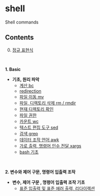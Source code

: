 # shell
Shell commands


## Contents
0. [정규 표현식](https://github.com/royroyee/shell/tree/main/00-regular-expression)
</br>

**1. Basic**
- **기초, 원리 파악**
  - [계산 bc](https://github.com/royroyee/shell/tree/main/01-basic#%EB%A6%AC%EB%8B%A4%EC%9D%B4%EB%A0%89%EC%85%98)  
  - [redirection](https://github.com/royroyee/shell/tree/main/01-basic#%EB%A6%AC%EB%8B%A4%EC%9D%B4%EB%A0%89%EC%85%98)
  - [파일 이동 mv](https://github.com/royroyee/shell/tree/main/01-basic#%EB%A6%AC%EB%8B%A4%EC%9D%B4%EB%A0%89%EC%85%98)
  - [파일, 디렉토리 삭제 rm / rmdir](https://github.com/royroyee/shell/tree/main/01-basic#%EB%A6%AC%EB%8B%A4%EC%9D%B4%EB%A0%89%EC%85%98)
  - [현재 디렉토리 확인](pwd)
  - [파일 권한](chmod)
  - [카운트 wc](https://github.com/royroyee/shell/tree/main/01-basic#wc-%EB%AA%85%EB%A0%B9%EC%96%B4-%EC%B9%B4%EC%9A%B4%ED%8A%B8)
  - [텍스트 편집 도구 sed](https://github.com/royroyee/shell/tree/main/01-basic#7-sed%EB%AC%B8%EC%9E%90%EC%97%B4-%EC%B9%98%ED%99%98-%EC%82%AD%EC%A0%9C-%EC%B6%9C%EB%A0%A5)
  - [검색 grep](https://github.com/royroyee/shell/tree/main/01-basic#7-sed%EB%AC%B8%EC%9E%90%EC%97%B4-%EC%B9%98%ED%99%98-%EC%82%AD%EC%A0%9C-%EC%B6%9C%EB%A0%A5)
  - [데이터 조작 언어 awk](https://github.com/royroyee/shell/tree/main/01-basic#10-awk)
  - [가로 출력, 명령어 인수 전달 xargs](https://github.com/royroyee/shell/tree/main/01-basic#11-xargs-%EB%A5%BC-%EC%82%AC%EC%9A%A9%ED%95%9C-%EC%9D%BC%EA%B4%84-%EC%B2%98%EB%A6%AC)
  - [bash 기초](https://github.com/royroyee/shell/tree/main/01-basic#11-xargs-%EB%A5%BC-%EC%82%AC%EC%9A%A9%ED%95%9C-%EC%9D%BC%EA%B4%84-%EC%B2%98%EB%A6%AC)

</br>

**2. 변수와 제어 구문, 명령어 입출력 조작**
- **변수, 제어 구문 , 명령어 입출력 조작 기초**
  - [표준 입출력 및 표준 에러 출력, 리다이렉션](https://github.com/royroyee/shell/tree/main/01-basic#11-xargs-%EB%A5%BC-%EC%82%AC%EC%9A%A9%ED%95%9C-%EC%9D%BC%EA%B4%84-%EC%B2%98%EB%A6%AC)
